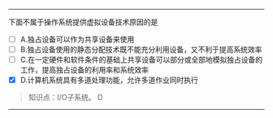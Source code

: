 ---
下面不属于操作系统提供虚拟设备技术原因的是
- [ ] A.独占设备可以作为共享设备来使用 
- [ ] B.独占设备使用的静态分配技术既不能充分利用设备，又不利于提高系统效率
- [ ] C.在一定硬件和软件条件的基础上共享设备可以部分或全部地模拟独占设备的工作，提高独占设备的利用率和系统效率
- [x] D.计算机系统具有多道处理功能，允许多道作业同时执行

> 知识点：I/O子系统。
> D

---